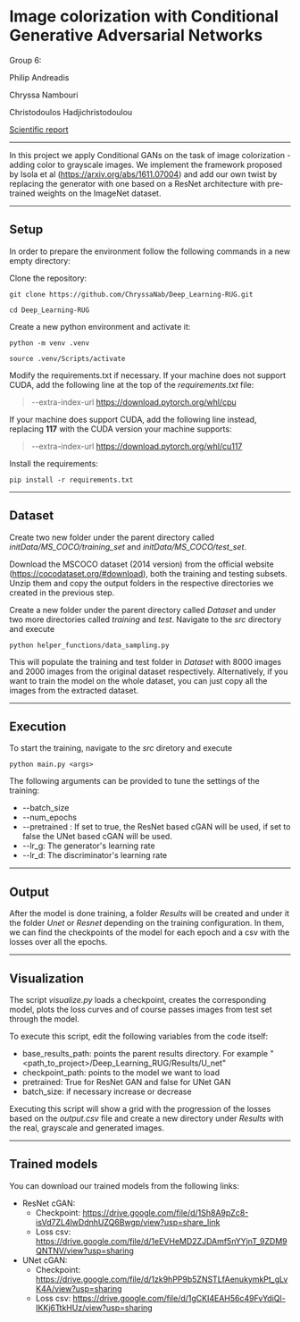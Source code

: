 # Image colorization with Conditional Generative Adversarial Networks

Group 6:

Philip Andreadis 

Chryssa Nambouri

Christodoulos Hadjichristodoulou  

[Scientific report](https://github.com/philip-andreadis/Deep-Learning-Rug/blob/main/ImageColorizationWithCGAN.pdf)

---

In this project we apply Conditional GANs on the task of image colorization - adding color to grayscale images. We implement the framework proposed by Isola et al (https://arxiv.org/abs/1611.07004) and add our own twist by replacing the generator with one based on a ResNet architecture with pre-trained weights on the ImageNet dataset.

---

## Setup

In order to prepare the environment follow the following commands in a new empty directory:

Clone the repository:

`git clone https://github.com/ChryssaNab/Deep_Learning-RUG.git`

`cd Deep_Learning-RUG`

Create a new python environment and activate it:

`python -m venv .venv`  

`source .venv/Scripts/activate`

Modify the requirements.txt if necessary. If your machine does not support CUDA, add the following line at the top of the *requirements.txt* file:

>--extra-index-url https://download.pytorch.org/whl/cpu

If your machine does support CUDA, add the following line instead, replacing **117** with the CUDA version your machine supports:

>--extra-index-url https://download.pytorch.org/whl/cu117

Install the requirements:

`pip install -r requirements.txt`

---

## Dataset

Create two new folder under the parent directory called *initData/MS_COCO/training_set* and *initData/MS_COCO/test_set*.

Download the MSCOCO dataset (2014 version) from the official website (https://cocodataset.org/#download), both the training and testing subsets. Unzip them and copy the output folders in the respective directories we created in the previous step. 

Create a new folder under the parent directory called *Dataset* and under two more directories called *training* and *test*. Navigate to the *src* directory and execute

`python helper_functions/data_sampling.py`

This will populate the training and test folder in *Dataset* with 8000 images and 2000 images from the original dataset respectively. Alternatively, if you want to train the model on the whole dataset, you can just copy all the images from the extracted dataset.

---

## Execution

To start the training, navigate to the *src* diretory and execute 

`python main.py <args>`

The following arguments can be provided to tune the settings of the training:

- --batch_size
- --num_epochs
- --pretrained : If set to true, the ResNet based cGAN will be used, if set to false the UNet based cGAN will be used.
- --lr_g: The generator's learning rate
- --lr_d: The discriminator's learning rate

---
## Output

After the model is done training, a folder *Results* will be created and under it the folder *Unet* or *Resnet* depending on the training configuration. In them, we can find the checkpoints of the model for each epoch and a csv with the losses over all the epochs.

---
## Visualization

The script *visualize.py* loads a checkpoint, creates the corresponding model, plots the loss curves and of course passes images from test set through the model.

To execute this script, edit the following variables from the code itself:
- base_results_path: points the parent results directory. For example "<path_to_project>/Deep_Learning_RUG/Results/U_net"
- checkpoint_path: points to the model we want to load
- pretrained: True for ResNet GAN and false for UNet GAN
- batch_size: if necessary increase or decrease
  
Executing this script will show a grid with the progression of the losses based on the *output.csv* file and create a new directory under *Results* with the real, grayscale and generated images.

---

## Trained models

You can download our trained models from the following links:
- ResNet cGAN: 
  - Checkpoint: https://drive.google.com/file/d/1Sh8A9pZc8-isVd7ZL4lwDdnhUZQ6Bwgp/view?usp=share_link
  - Loss csv: https://drive.google.com/file/d/1eEVHeMD2ZJDAmf5nYYjnT_9ZDM9QNTNV/view?usp=sharing
- UNet cGAN: 
  - Checkpoint: https://drive.google.com/file/d/1zk9hPP9b5ZNSTLfAenukymkPt_gLvK4A/view?usp=sharing
  - Loss csv: https://drive.google.com/file/d/1gCKI4EAH56c49FvYdiQl-IKKj6TtkHUz/view?usp=sharing


